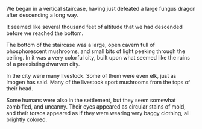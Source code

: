 <!-- TITLE: 2018-10-08 -->
<!-- SUBTITLE: The session of 2018-10-08 Earth, 3789-08-?? Ulpha -->

We began in a vertical staircase, having just defeated a large fungus dragon after descending a long way.

It seemed like several thousand feet of altitude that we had descended before we reached the bottom.

The bottom of the staircase was a large, open cavern full of phosphorescent mushrooms, and small bits of light peeking through the ceiling. In it was a very colorful city, built upon what seemed like the ruins of a preexisting dwarven city.

In the city were many livestock. Some of them were even elk, just as Imogen has said. Many of the livestock sport mushrooms from the tops of their head.

Some humans were also in the settlement, but they seem somewhat zombified, and uncanny. Their eyes appeared as circular stains of mold, and their torsos appeared as if they were wearing very baggy clothing, all brightly colored.